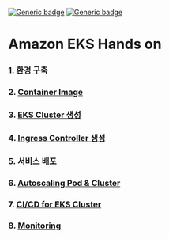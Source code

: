 [![Generic badge](https://img.shields.io/badge/language-English-orange.svg)](https://github.com/seochan2/amazon-eks-hands-on)
[![Generic badge](https://img.shields.io/badge/language-Korean-blue.svg)](https://github.com/sghaha/amazon-eks-hands-on)
# Amazon EKS Hands on

### 1. [환경 구축](https://github.com/seochan2/amazon-eks-hands-on/blob/main/document/setting.md)
### 2. [Container Image](https://github.com/seochan2/amazon-eks-hands-on/blob/main/document/container.md)
### 3. [EKS Cluster 생성](https://github.com/seochan2/amazon-eks-hands-on/blob/main/document/eks-cluster.md)
### 4. [Ingress Controller 생성](https://github.com/seochan2/amazon-eks-hands-on/blob/main/document/ingress-controller.md)
### 5. [서비스 배포](https://github.com/seochan2/amazon-eks-hands-on/blob/main/document/deploy-service.md)
### 6. [Autoscaling Pod & Cluster](https://github.com/seochan2/amazon-eks-hands-on/blob/main/document/scaling.md)
### 7. [CI/CD for EKS Cluster](https://github.com/seochan2/amazon-eks-hands-on/blob/main/document/cicd.md)
### 8. [Monitoring](https://github.com/seochan2/amazon-eks-hands-on/blob/main/document/monitoring.md)
